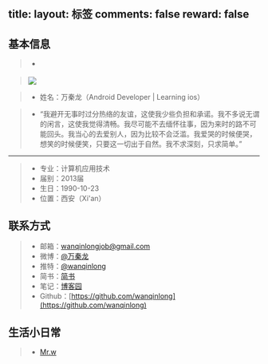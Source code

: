title: 
layout: 标签
comments: false
reward: false
---
## 基本信息 ##
> *  <center>
	

> 	![](http://wx1.sinaimg.cn/large/0069VnN5gy1ffs08evfuqj30p008wjwh.jpg)
	</center>

> * 姓名：万秦龙（Android Developer | Learning ios）

> * “我避开无事时过分热络的友谊，这使我少些负担和承诺。我不多说无谓的闲言，这使我觉得清畅。我尽可能不去缅怀往事，因为来时的路不可能回头。我当心的去爱别人，因为比较不会泛滥。我爱哭的时候便哭，想笑的时候便笑，只要这一切出于自然。我不求深刻，只求简单。”

----------

> * 专业：计算机应用技术
> * 届别：2013届
> * 生日：1990-10-23
> * 位置：西安（Xi'an）

## 联系方式
> * 邮箱：<wanqinlongjob@gmail.com>
> * 微博：[@万秦龙](http://weibo.com/u/5643460167)
> * 推特：[@wanqinlong](https://twitter.com/wanqinlong)
> * 简书：[简书](http://www.jianshu.com/u/d49d8f622a49/)
> * 笔记：[博客园](http://www.cnblogs.com/wanqinlong/)
> * Github：[https://github.com/wanqinlong](https://github.com/wanqinlong)

## 生活小日常
> * [Mr.w](http://y.baidu.com/wanqinlong) 
